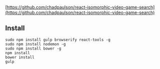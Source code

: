 [https://github.com/chadpaulson/react-isomorphic-video-game-search](https://github.com/chadpaulson/react-isomorphic-video-game-search)

## Install

```
sudo npm install gulp browserify react-tools -g
sudo npm install nodemon -g
sudo npm install bower -g
npm install
bower install
gulp
```



